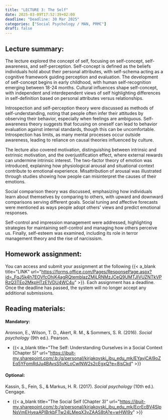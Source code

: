 ```yaml
---
title: "LECTURE 3: The Self"
date: 2025-03-09T17:52:39+02:00
deadline: "Deadline: 30 Mar 2025"
categories: ["Social Psychology / MAN, PRMC"]
draft: false
---
```


## Lecture summary:

The lecture explored the concept of self, focusing on self-concept, self-awareness, and self-perception. Self-concept is defined as the beliefs individuals hold about their personal attributes, with self-schema acting as a cognitive framework guiding perception and evaluation. The development of self-concept begins in early childhood, with human self-recognition emerging between 18-24 months. Cultural influences shape self-concept, with independent and interdependent views of self highlighting differences in self-definition based on personal attributes versus relationships.

Introspection and self-perception theory were discussed as methods of self-understanding, noting that people often infer their attitudes by observing their behavior, especially when feelings are ambiguous. Self-awareness theory suggests that focusing on oneself can lead to behavior evaluation against internal standards, though this can be uncomfortable. Introspection has limits, as many mental processes occur outside awareness, leading to reliance on causal theories influenced by culture.

The lecture also covered motivation, distinguishing between intrinsic and extrinsic motivation, and the overjustification effect, where external rewards can undermine intrinsic interest. The two-factor theory of emotion was introduced, explaining how physiological arousal and situational context contribute to emotional experience. Misattribution of arousal was illustrated through studies showing how people can misinterpret the causes of their emotions.

Social comparison theory was discussed, emphasizing how individuals learn about themselves by comparing to others, with upward and downward comparisons serving different goals. Social tuning and affective forecasts were mentioned as ways people adopt others' views and predict emotional responses.

Self-control and impression management were addressed, highlighting strategies for maintaining self-control and managing how others perceive us. Finally, self-esteem was examined, including its role in terror management theory and the rise of narcissism.

## Homework assignment:

You can access and submit your assignment at the following {{< a_blank title="LINK" url="https://forms.office.com/Pages/ResponsePage.aspx?id=_FqJ5k4h7EOVfcOhjK4agRQtemblazZMjLRNMzJCeQ9UMTJIVUZNTkVPRzQ3TEo2MkpHTzE1VDU4WC4u" >}}. Each assignment has a deadline. Once the deadline has passed, the system will no longer accept any additional submissions.

## Reading materials:

#### Mandatory:

Aronson, E., Wilson, T. D., Akert, R. M., & Sommers, S. R. (2016). *Social psychology* (9th ed.). Pearson.

* {{< a_blank title="The Self: Understanding Ourselves in a Social Context (Chapter 5)" url="https://ibuit-my.sharepoint.com/:b:/g/personal/kirjakovski_ibu_edu_mk/EYayjCAl9oZEq5YFpmRdJu4BAvsS5vKLoCwlNW2s2cEgxQ?e=8isCkd" >}}

#### Optional:

Kassin, S., Fein, S., & Markus, H. R. (2017). *Social psychology* (10th ed.). Cengage.

*  {{< a_blank title="The Social Self (Chapter 3)" url="https://ibuit-my.sharepoint.com/:b:/g/personal/kirjakovski_ibu_edu_mk/EcrEcBV4SlpNsVmEHyeaAPIBrkbFTw24LMeqX3vZAAS8tA?e=wHWl9y" >}}

